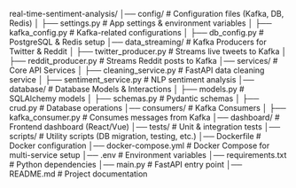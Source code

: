 real-time-sentiment-analysis/
│── config/                     # Configuration files (Kafka, DB, Redis)
│   ├── settings.py             # App settings & environment variables
│   ├── kafka_config.py         # Kafka-related configurations
│   ├── db_config.py            # PostgreSQL & Redis setup
│── data_streaming/             # Kafka Producers for Twitter & Reddit
│   ├── twitter_producer.py     # Streams live tweets to Kafka
│   ├── reddit_producer.py      # Streams Reddit posts to Kafka
│── services/                   # Core API Services
│   ├── cleaning_service.py     # FastAPI data cleaning service
│   ├── sentiment_service.py    # NLP sentiment analysis
│── database/                   # Database Models & Interactions
│   ├── models.py               # SQLAlchemy models
│   ├── schemas.py              # Pydantic schemas
│   ├── crud.py                 # Database operations
│── consumers/                  # Kafka Consumers
│   ├── kafka_consumer.py       # Consumes messages from Kafka
│── dashboard/                  # Frontend dashboard (React/Vue)
│── tests/                      # Unit & integration tests
│── scripts/                    # Utility scripts (DB migration, testing, etc.)
│── Dockerfile                  # Docker configuration
│── docker-compose.yml          # Docker Compose for multi-service setup
│── .env                        # Environment variables
│── requirements.txt            # Python dependencies
│── main.py                     # FastAPI entry point
│── README.md                   # Project documentation
